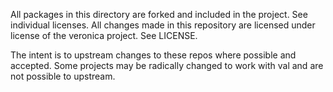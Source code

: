 All packages in this directory are forked and included in the project. See
individual licenses. All changes made in this repository are licensed under
license of the veronica project. See LICENSE.

The intent is to upstream changes to these repos where possible and accepted.
Some projects may be radically changed to work with val and are not
possible to upstream. 
